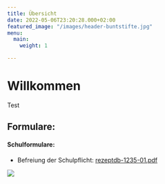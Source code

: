```yaml
---
title: Übersicht
date: 2022-05-06T23:20:28.000+02:00
featured_image: "/images/header-buntstifte.jpg"
menu:
  main:
    weight: 1

---
```

# Willkommen

Test

## Formulare:

#### Schulformulare:

* Befreiung der Schulpflicht: [rezeptdb-1235-01.pdf](http://localhost/uploads/rezeptdb6-pdf_id-14389.pdf)

![](/uploads/pexels-jamie-hutt-13759.jpg)